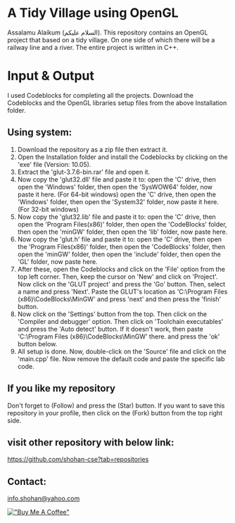 # A Tidy Village using OpenGL
Assalamu Alaikum (السلام عليكم). This repository contains an OpenGL project that based on a tidy village. On one side of which there will be a railway line and a river. The entire project is written in C++.

# Input & Output
I used Codeblocks for completing all the projects. Download the Codeblocks and the OpenGL libraries setup files from the above Installation folder.

## Using system: 
1. Download the repository as a zip file then extract it.
2. Open the Installation folder and install the Codeblocks by clicking on the 'exe' file (Version: 10.05). 
3. Extract the 'glut-3.7.6-bin.rar' file and open it. 
4. Now copy the 'glut32.dll' file and paste it to:
open the 'C' drive, then open the 'Windows' folder, then open the 'SysWOW64' folder, now paste it here. (For 64-bit windows)
open the 'C' drive, then open the 'Windows' folder, then open the 'System32' folder, now paste it here. (For 32-bit windows)
5. Now copy the 'glut32.lib' file and paste it to:
open the 'C' drive, then open the 'Program Files(x86)' folder, then open the 'CodeBlocks' folder, then open the 'minGW' folder, then open the 'lib' folder, now paste here.
6. Now copy the 'glut.h' file and paste it to:
open the 'C' drive, then open the 'Program Files(x86)' folder, then open the 'CodeBlocks' folder, then open the 'minGW' folder, then open the 'include' folder, then open the 'GL' folder, now paste here.
7. After these, open the Codeblocks and click on the 'File' option from the top left corner. Then, keep the cursor on 'New' and click on 'Project'. Now click on the 'GLUT project' and press the 'Go' button. Then, select a name and press 'Next'. Paste the GLUT's location as 'C:\Program Files (x86)\CodeBlocks\MinGW' and press 'next' and then press the 'finish' button. 
8. Now click on the 'Settings' button from the top. Then click on the 'Compiler and debugger' option. Then click on 'Toolchain executables' and press the 'Auto detect' button. If it doesn't work, then paste 'C:\Program Files (x86)\CodeBlocks\MinGW' there. and press the 'ok' button below.
9. All setup is done. Now, double-click on the 'Source' file and click on the 'main.cpp' file. Now remove the default code and paste the specific lab code.


## If you like my repository 
Don't forget to (Follow) and press the (Star) button. If you want to save this repository in your profile, then click on the (Fork) button from the top right side.

## visit other repository with below link:
https://github.com/shohan-cse?tab=repositories


## Contact:
info.shohan@yahoo.com


[!["Buy Me A Coffee"](https://www.buymeacoffee.com/assets/img/custom_images/orange_img.png)](https://www.buymeacoffee.com/shohancse)
